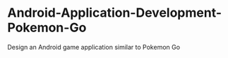 # Android-Application-Development-Pokemon-Go
Design an Android game application similar to Pokemon Go
